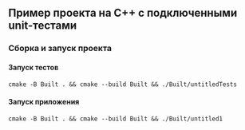 ## Пример проекта на C++ с подключенными unit-тестами

### Сборка и запуск проекта

#### Запуск тестов
```shell
cmake -B Built . && cmake --build Built && ./Built/untitledTests
```

#### Запуск приложения
```shell
cmake -B Built . && cmake --build Built && ./Built/untitled1
```